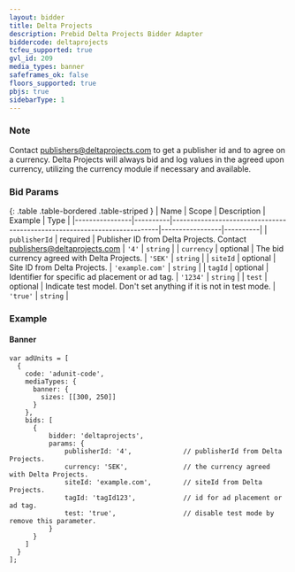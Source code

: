 ```yaml
---
layout: bidder
title: Delta Projects
description: Prebid Delta Projects Bidder Adapter
biddercode: deltaprojects
tcfeu_supported: true
gvl_id: 209
media_types: banner
safeframes_ok: false
floors_supported: true
pbjs: true
sidebarType: 1
---
```


### Note

Contact <publishers@deltaprojects.com> to get a publisher id and to agree on a currency. Delta Projects
will always bid and log values in the agreed upon currency, utilizing the currency module if necessary and available.

### Bid Params

{: .table .table-bordered .table-striped }
| Name           | Scope    | Description                                                              | Example         | Type     |
|----------------|----------|--------------------------------------------------------------------------|-----------------|----------|
| `publisherId`  | required | Publisher ID from Delta Projects. Contact <publishers@deltaprojects.com>   | `'4'`           | `string` |
| `currency`     | optional | The bid currency agreed with Delta Projects.                             | `'SEK'`         | `string` |
| `siteId`       | optional | Site ID from Delta Projects.                                             | `'example.com'` | `string` |
| `tagId`        | optional | Identifier for specific ad placement or ad tag.                          | `'1234'`        | `string` |
| `test`         | optional | Indicate test model. Don't set anything if it is not in test mode.       | `'true'`        | `string` |

### Example

#### Banner

```
var adUnits = [
  {
    code: 'adunit-code',
    mediaTypes: {
      banner: {
        sizes: [[300, 250]]
      }
    },
    bids: [
      {
          bidder: 'deltaprojects',
          params: {
              publisherId: '4',             // publisherId from Delta Projects.
              currency: 'SEK',              // the currency agreed with Delta Projects.
              siteId: 'example.com',        // siteId from Delta Projects.
              tagId: 'tagId123',            // id for ad placement or ad tag. 
              test: 'true',                 // disable test mode by remove this parameter.
          }
      }
    ]
  }
];
```
